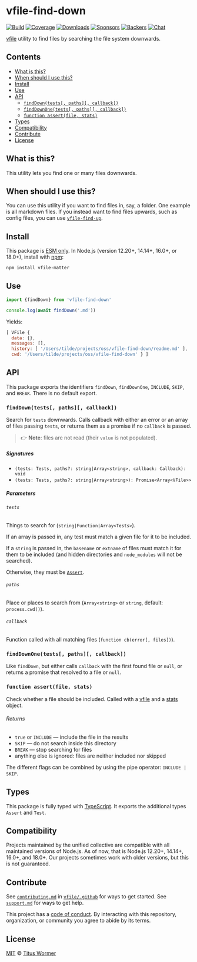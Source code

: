 # vfile-find-down

[![Build][build-badge]][build]
[![Coverage][coverage-badge]][coverage]
[![Downloads][downloads-badge]][downloads]
[![Sponsors][sponsors-badge]][collective]
[![Backers][backers-badge]][collective]
[![Chat][chat-badge]][chat]

[vfile][] utility to find files by searching the file system downwards.

## Contents

*   [What is this?](#what-is-this)
*   [When should I use this?](#when-should-i-use-this)
*   [Install](#install)
*   [Use](#use)
*   [API](#api)
    *   [`findDown(tests[, paths][, callback])`](#finddowntests-paths-callback)
    *   [`findDownOne(tests[, paths][, callback])`](#finddownonetests-paths-callback)
    *   [`function assert(file, stats)`](#function-assertfile-stats)
*   [Types](#types)
*   [Compatibility](#compatibility)
*   [Contribute](#contribute)
*   [License](#license)

## What is this?

This utility lets you find one or many files downwards.

## When should I use this?

You can use this utility if you want to find files in, say, a folder.
One example is all markdown files.
If you instead want to find files upwards, such as config files, you can use
[`vfile-find-up`][vfile-find-up].

## Install

This package is [ESM only][esm].
In Node.js (version 12.20+, 14.14+, 16.0+, or 18.0+), install with [npm][]:

```sh
npm install vfile-matter
```

## Use

```js
import {findDown} from 'vfile-find-down'

console.log(await findDown('.md'))
```

Yields:

```js
[ VFile {
  data: {},
  messages: [],
  history: [ '/Users/tilde/projects/oss/vfile-find-down/readme.md' ],
  cwd: '/Users/tilde/projects/oss/vfile-find-down' } ]
```

## API

This package exports the identifiers `findDown`, `findDownOne`, `INCLUDE`,
`SKIP`, and `BREAK`.
There is no default export.

### `findDown(tests[, paths][, callback])`

Search for `tests` downwards.
Calls callback with either an error or an array of files passing `tests`, or
returns them as a promise if no `callback` is passed.

> 👉 **Note**: files are not read (their `value` is not populated).

##### Signatures

*   `(tests: Tests, paths?: string|Array<string>, callback: Callback): void`
*   `(tests: Tests, paths?: string|Array<string>): Promise<Array<VFile>>`

##### Parameters

###### `tests`

Things to search for (`string|Function|Array<Tests>`).

If an array is passed in, any test must match a given file for it to be
included.

If a `string` is passed in, the `basename` or `extname` of files must match it
for them to be included (and hidden directories and `node_modules` will not be
searched).

Otherwise, they must be [`Assert`][assert].

###### `paths`

Place or places to search from (`Array<string>` or `string`, default:
`process.cwd()`).

###### `callback`

Function called with all matching files (`function cb(error[, files])`).

### `findDownOne(tests[, paths][, callback])`

Like `findDown`, but either calls `callback` with the first found file or
`null`, or returns a promise that resolved to a file or `null`.

### `function assert(file, stats)`

Check whether a file should be included.
Called with a [vfile][] and a [stats][] object.

###### Returns

*   `true` or `INCLUDE` — include the file in the results
*   `SKIP` — do not search inside this directory
*   `BREAK` — stop searching for files
*   anything else is ignored: files are neither included nor skipped

The different flags can be combined by using the pipe operator:
`INCLUDE | SKIP`.

## Types

This package is fully typed with [TypeScript][].
It exports the additional types `Assert` and `Test`.

## Compatibility

Projects maintained by the unified collective are compatible with all maintained
versions of Node.js.
As of now, that is Node.js 12.20+, 14.14+, 16.0+, and 18.0+.
Our projects sometimes work with older versions, but this is not guaranteed.

## Contribute

See [`contributing.md`][contributing] in [`vfile/.github`][health] for ways to
get started.
See [`support.md`][support] for ways to get help.

This project has a [code of conduct][coc].
By interacting with this repository, organization, or community you agree to
abide by its terms.

## License

[MIT][license] © [Titus Wormer][author]

<!-- Definitions -->

[build-badge]: https://github.com/vfile/vfile-find-down/workflows/main/badge.svg

[build]: https://github.com/vfile/vfile-find-down/actions

[coverage-badge]: https://img.shields.io/codecov/c/github/vfile/vfile-find-down.svg

[coverage]: https://codecov.io/github/vfile/vfile-find-down

[downloads-badge]: https://img.shields.io/npm/dm/vfile-find-down.svg

[downloads]: https://www.npmjs.com/package/vfile-find-down

[sponsors-badge]: https://opencollective.com/unified/sponsors/badge.svg

[backers-badge]: https://opencollective.com/unified/backers/badge.svg

[collective]: https://opencollective.com/unified

[chat-badge]: https://img.shields.io/badge/chat-discussions-success.svg

[chat]: https://github.com/vfile/vfile/discussions

[npm]: https://docs.npmjs.com/cli/install

[esm]: https://gist.github.com/sindresorhus/a39789f98801d908bbc7ff3ecc99d99c

[typescript]: https://www.typescriptlang.org

[contributing]: https://github.com/vfile/.github/blob/main/contributing.md

[support]: https://github.com/vfile/.github/blob/main/support.md

[health]: https://github.com/vfile/.github

[coc]: https://github.com/vfile/.github/blob/main/code-of-conduct.md

[license]: license

[author]: https://wooorm.com

[vfile]: https://github.com/vfile/vfile

[vfile-find-up]: https://github.com/vfile/vfile-find-up

[stats]: https://nodejs.org/api/fs.html#fs_class_fs_stats

[assert]: #function-assertfile-stats
